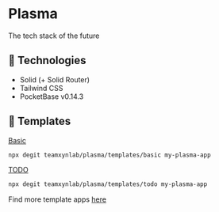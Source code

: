 # Plasma
The tech stack of the future

## 🤖 Technologies
- Solid (+ Solid Router)
- Tailwind CSS
- PocketBase v0.14.3

## 🚀 Templates
[Basic](https://github.com/teamxynlab/plasma/tree/main/templates/basic)
```bash
npx degit teamxynlab/plasma/templates/basic my-plasma-app
```

[TODO](https://github.com/teamxynlab/plasma/tree/main/templates/todo)
```bash
npx degit teamxynlab/plasma/templates/todo my-plasma-app
```

Find more template apps [here](https://github.com/teamxynlab/plasma/tree/main/templates)
